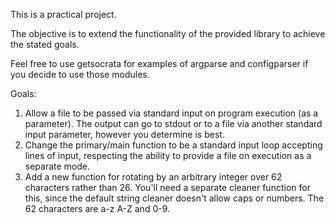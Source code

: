     
This is a practical project.    
    
The objective is to extend the functionality of the provided library to achieve the stated goals.    
    
Feel free to use getsocrata for examples of argparse and configparser if you decide to use those modules.    
    
    
    
Goals:    
    
1. Allow a file to be passed via standard input on program execution (as a parameter). The output can go to stdout or to a file via another standard input parameter, however you determine is best.    
2. Change the primary/main function to be a standard input loop accepting lines of input, respecting the ability to provide a file on execution as a separate mode.    
3. Add a new function for rotating by an arbitrary integer over 62 characters rather than 26. You'll need a separate cleaner function for this, since the default string cleaner doesn't allow caps or numbers. The 62 characters are a-z A-Z and 0-9.    
    
